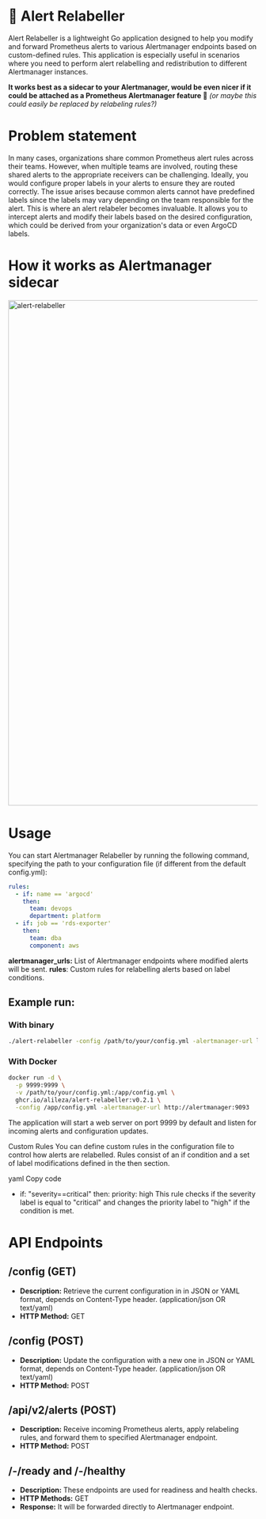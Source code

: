 # 🚀 Alert Relabeller

Alert Relabeller is a lightweight Go application designed to help you modify and forward Prometheus alerts to various Alertmanager endpoints based on custom-defined rules. This application is especially useful in scenarios where you need to perform alert relabelling and redistribution to different Alertmanager instances.

**It works best as a sidecar to your Alertmanager, would be even nicer if it could be attached as a Prometheus Alertmanager feature 🤞** _(or maybe this could easily be replaced by relabeling rules?)_

# Problem statement

In many cases, organizations share common Prometheus alert rules across their teams. However, when multiple teams are involved, routing these shared alerts to the appropriate receivers can be challenging. Ideally, you would configure proper labels in your alerts to ensure they are routed correctly. The issue arises because common alerts cannot have predefined labels since the labels may vary depending on the team responsible for the alert. This is where an alert relabeler becomes invaluable. It allows you to intercept alerts and modify their labels based on the desired configuration, which could be derived from your organization's data or even ArgoCD labels.

# How it works as Alertmanager sidecar

<img width="1021" alt="alert-relabeller" src="https://github.com/alileza/alert-relabeller/assets/1962129/45cd08ec-abff-4c2b-81c5-8cb04dd8ba3b">



# Usage

You can start Alertmanager Relabeller by running the following command, specifying the path to your configuration file (if different from the default config.yml):

```yaml
rules:
  - if: name == 'argocd'
    then: 
      team: devops
      department: platform
  - if: job == 'rds-exporter'
    then: 
      team: dba
      component: aws
```


**alertmanager_urls:** List of Alertmanager endpoints where modified alerts will be sent.
**rules**: Custom rules for relabelling alerts based on label conditions.

## Example run:

### With binary

```sh
./alert-relabeller -config /path/to/your/config.yml -alertmanager-url localhost:9093 -port 9999
```

### With Docker

```sh
docker run -d \
  -p 9999:9999 \
  -v /path/to/your/config.yml:/app/config.yml \
  ghcr.io/alileza/alert-relabeller:v0.2.1 \
  -config /app/config.yml -alertmanager-url http://alertmanager:9093
```

The application will start a web server on port 9999 by default and listen for incoming alerts and configuration updates.

Custom Rules
You can define custom rules in the configuration file to control how alerts are relabelled. Rules consist of an if condition and a set of label modifications defined in the then section.


yaml
Copy code
- if: "severity==critical"
  then:
    priority: high
This rule checks if the severity label is equal to "critical" and changes the priority label to "high" if the condition is met.

# API Endpoints

## /config (GET)
- **Description:** Retrieve the current configuration in in JSON or YAML format, depends on Content-Type header. (application/json OR text/yaml)
- **HTTP Method:** GET

## /config (POST)
- **Description:** Update the configuration with a new one in JSON or YAML format, depends on Content-Type header. (application/json OR text/yaml)
- **HTTP Method:** POST

## /api/v2/alerts (POST)
- **Description:** Receive incoming Prometheus alerts, apply relabeling rules, and forward them to specified Alertmanager endpoint.
- **HTTP Method:** POST

## /-/ready and /-/healthy
- **Description:** These endpoints are used for readiness and health checks.
- **HTTP Methods:** GET
- **Response:** It will be forwarded directly to Alertmanager endpoint.
